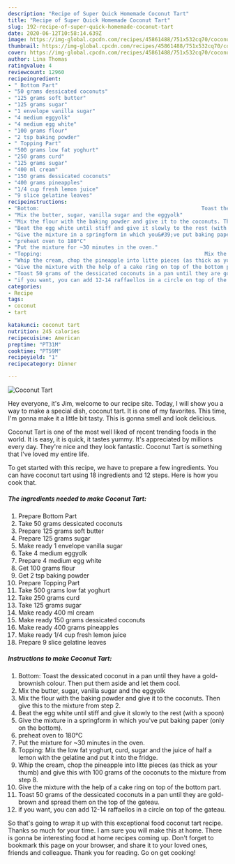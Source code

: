 ```yaml
---
description: "Recipe of Super Quick Homemade Coconut Tart"
title: "Recipe of Super Quick Homemade Coconut Tart"
slug: 192-recipe-of-super-quick-homemade-coconut-tart
date: 2020-06-12T10:58:14.639Z
image: https://img-global.cpcdn.com/recipes/45861488/751x532cq70/coconut-tart-recipe-main-photo.jpg
thumbnail: https://img-global.cpcdn.com/recipes/45861488/751x532cq70/coconut-tart-recipe-main-photo.jpg
cover: https://img-global.cpcdn.com/recipes/45861488/751x532cq70/coconut-tart-recipe-main-photo.jpg
author: Lina Thomas
ratingvalue: 4
reviewcount: 12960
recipeingredient:
- " Bottom Part"
- "50 grams dessicated coconuts"
- "125 grams soft butter"
- "125 grams sugar"
- "1 envelope vanilla sugar"
- "4 medium eggyolk"
- "4 medium egg white"
- "100 grams flour"
- "2 tsp baking powder"
- " Topping Part"
- "500 grams low fat yoghurt"
- "250 grams curd"
- "125 grams sugar"
- "400 ml cream"
- "150 grams dessicated coconuts"
- "400 grams pineapples"
- "1/4 cup fresh lemon juice"
- "9 slice gelatine leaves"
recipeinstructions:
- "Bottom:                                                    Toast the dessicated coconut in a pan until they have a gold-brownish colour. Then put them aside and let them cool."
- "Mix the butter, sugar, vanilla sugar and the eggyolk"
- "Mix the flour with the baking powder and give it to the coconuts. Then give this to the mixture from step 2."
- "Beat the egg white until stiff and give it slowly to the rest (with a spoon)"
- "Give the mixture in a springform in which you&#39;ve put baking paper (only on the bottom)."
- "preheat oven to 180°C"
- "Put the mixture for ~30 minutes in the oven."
- "Topping:                                                    Mix the low fat yoghurt, curd, sugar and the juice of half a lemon with the gelatine and put it into the fridge."
- "Whip the cream, chop the pineapple into litte pieces (as thick as your thumb) and give this with 100 grams of the coconuts to the mixture from step 8."
- "Give the mixture with the help of a cake ring on top of the bottom part."
- "Toast 50 grams of the dessicated coconuts in a pan until they are gold-brown and spread them on the top of the gateau."
- "if you want, you can add 12-14 raffaellos in a circle on top of the gateau."
categories:
- Recipe
tags:
- coconut
- tart

katakunci: coconut tart 
nutrition: 245 calories
recipecuisine: American
preptime: "PT31M"
cooktime: "PT59M"
recipeyield: "1"
recipecategory: Dinner

---
```



![Coconut Tart](https://img-global.cpcdn.com/recipes/45861488/751x532cq70/coconut-tart-recipe-main-photo.jpg)

Hey everyone, it's Jim, welcome to our recipe site. Today, I will show you a way to make a special dish, coconut tart. It is one of my favorites. This time, I'm gonna make it a little bit tasty. This is gonna smell and look delicious.



Coconut Tart is one of the most well liked of recent trending foods in the world. It is easy, it is quick, it tastes yummy. It's appreciated by millions every day. They're nice and they look fantastic. Coconut Tart is something that I've loved my entire life.


To get started with this recipe, we have to prepare a few ingredients. You can have coconut tart using 18 ingredients and 12 steps. Here is how you cook that.

<!--inarticleads1-->

##### The ingredients needed to make Coconut Tart:

1. Prepare  Bottom Part
1. Take 50 grams dessicated coconuts
1. Prepare 125 grams soft butter
1. Prepare 125 grams sugar
1. Make ready 1 envelope vanilla sugar
1. Take 4 medium eggyolk
1. Prepare 4 medium egg white
1. Get 100 grams flour
1. Get 2 tsp baking powder
1. Prepare  Topping Part
1. Take 500 grams low fat yoghurt
1. Take 250 grams curd
1. Take 125 grams sugar
1. Make ready 400 ml cream
1. Make ready 150 grams dessicated coconuts
1. Make ready 400 grams pineapples
1. Make ready 1/4 cup fresh lemon juice
1. Prepare 9 slice gelatine leaves




<!--inarticleads2-->

##### Instructions to make Coconut Tart:

1. Bottom:                                                    Toast the dessicated coconut in a pan until they have a gold-brownish colour. Then put them aside and let them cool.
1. Mix the butter, sugar, vanilla sugar and the eggyolk
1. Mix the flour with the baking powder and give it to the coconuts. Then give this to the mixture from step 2.
1. Beat the egg white until stiff and give it slowly to the rest (with a spoon)
1. Give the mixture in a springform in which you&#39;ve put baking paper (only on the bottom).
1. preheat oven to 180°C
1. Put the mixture for ~30 minutes in the oven.
1. Topping:                                                    Mix the low fat yoghurt, curd, sugar and the juice of half a lemon with the gelatine and put it into the fridge.
1. Whip the cream, chop the pineapple into litte pieces (as thick as your thumb) and give this with 100 grams of the coconuts to the mixture from step 8.
1. Give the mixture with the help of a cake ring on top of the bottom part.
1. Toast 50 grams of the dessicated coconuts in a pan until they are gold-brown and spread them on the top of the gateau.
1. if you want, you can add 12-14 raffaellos in a circle on top of the gateau.




So that's going to wrap it up with this exceptional food coconut tart recipe. Thanks so much for your time. I am sure you will make this at home. There is gonna be interesting food at home recipes coming up. Don't forget to bookmark this page on your browser, and share it to your loved ones, friends and colleague. Thank you for reading. Go on get cooking!
